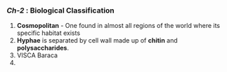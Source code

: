 ### ***Ch-2*** : **Biological Classification**
1. **Cosmopolitan** - One found in almost all regions of the world where its specific habitat exists
2. **Hyphae** is separated by cell wall made up of **chitin** and **polysaccharides**.
3. VISCA Baraca
4. 
